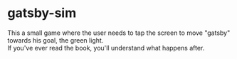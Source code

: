 ﻿# gatsby-sim

This a small game where the user needs to tap the screen to move "gatsby" towards his goal, the green light.  
If you've ever read the book, you'll understand what happens after.
